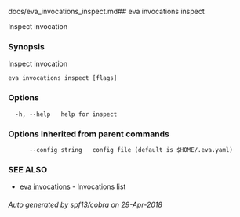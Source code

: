 docs/eva_invocations_inspect.md## eva invocations inspect

Inspect invocation

### Synopsis

Inspect invocation

```
eva invocations inspect [flags]
```

### Options

```
  -h, --help   help for inspect
```

### Options inherited from parent commands

```
      --config string   config file (default is $HOME/.eva.yaml)
```

### SEE ALSO

* [eva invocations](eva_invocations.md)	 - Invocations list

###### Auto generated by spf13/cobra on 29-Apr-2018
